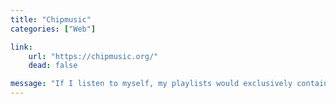 ```yaml
---
title: "Chipmusic"
categories: ["Web"]

link:
    url: "https://chipmusic.org/"
    dead: false

message: "If I listen to myself, my playlists would exclusively contain chiptunes."
---
```

